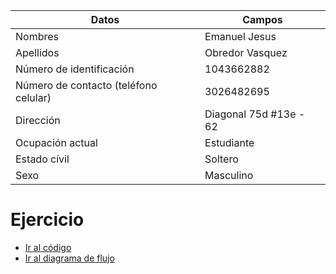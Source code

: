 |Datos|Campos| 
|-----|-----|
|Nombres|Emanuel Jesus|  
|Apellidos|Obredor Vasquez|  
|Número de identificación|1043662882|
|Número de contacto (teléfono celular)|3026482695
|Dirección|Diagonal 75d #13e - 62|
|Ocupación actual|Estudiante|
|Estado cívil|Soltero|
|Sexo|Masculino|  
  
# Ejercicio
 - [Ir al código](https://github.com/LonelyWalker17/ADSO2558427/blob/main/Tarea%20-%20Emanuel%20Obredor/C%C3%B3digo%20recolecta.md)  
 - [Ir al diagrama de flujo](https://github.com/LonelyWalker17/ADSO2558427/blob/main/Tarea%20-%20Emanuel%20Obredor/Diagrama%20de%20Flujo.jpg)